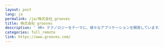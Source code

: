 ```yaml
---
layout: post
lang: ja
permalink: /ja/株式会社_grooves
title: 株式会社 grooves
description: ' HR× テクノロジーをテーマに、様々なアプリケーションを開発しています。既に多くのフルリモートのメンバーが活躍しています。 '
categories: full_remote
link: https://www.grooves.com/
---
```


